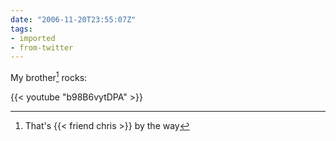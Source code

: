 ```yaml
---
date: "2006-11-20T23:55:07Z"
tags:
- imported
- from-twitter
---
```

My brother[^1] rocks:

{{< youtube "b98B6vytDPA" >}}

[^1]: That's {{< friend chris >}} by the way
